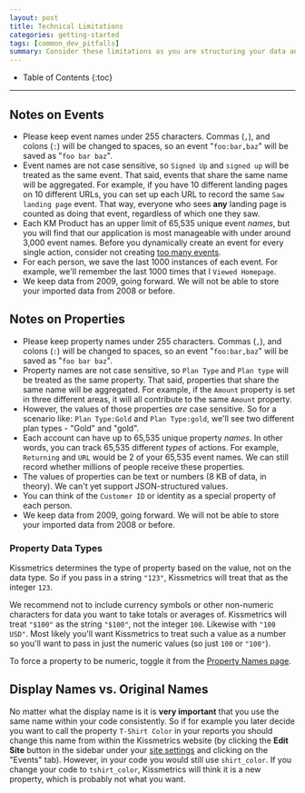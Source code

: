```yaml
---
layout: post
title: Technical Limitations
categories: getting-started
tags: [common_dev_pitfalls]
summary: Consider these limitations as you are structuring your data and naming events and properties.
---
```

* Table of Contents
{:toc}
* * *

## Notes on Events

* Please keep event names under 255 characters. Commas (`,`), and colons (`:`) will be changed to spaces, so an event "`foo:bar,baz`" will be saved as "`foo bar baz`".
* Event names are not case sensitive, so `Signed Up` and `signed up` will be treated as the same event. That said, events that share the same name will be aggregated. For example, if you have 10 different landing pages on 10 different URLs, you can set up each URL to record the same `Saw landing page` event. That way, everyone who sees **any** landing page is counted as doing that event, regardless of which one they saw.
* Each KM Product has an upper limit of 65,535 unique event *names*, but you will find that our application is most manageable with under around 3,000 event names. Before you dynamically create an event for every single action, consider not creating [too many events][too-many-events].
* For each person, we save the last 1000 instances of each event. For example, we'll remember the last 1000 times that I `Viewed Homepage`.
* We keep data from 2009, going forward. We will not be able to store your imported data from 2008 or before.

## Notes on Properties

* Please keep property names under 255 characters. Commas (`,`), and colons (`:`) will be changed to spaces, so an event "`foo:bar,baz`" will be saved as "`foo bar baz`".
* Property names are not case sensitive, so `Plan Type` and `Plan type` will be treated as the same property. That said, properties that share the same name will be aggregated. For example, if the `Amount` property is set in three different areas, it will all contribute to the same `Amount` property.
* However, the values of those properties *are* case sensitive. So for a scenario like: `Plan Type:Gold` and `Plan Type:gold`, we'll see two different plan types - "Gold" and "gold".
* Each account can have up to 65,535 unique property *names*. In other words, you can track 65,535 different *types* of actions. For example, `Returning` and `URL` would be 2 of your 65,535 event names. We can still record whether millions of people receive these properties.
* The values of properties can be text or numbers (8 KB of data, in theory). We can't yet support JSON-structured values.
* You can think of the `Customer ID` or identity as a special property of each person.
* We keep data from 2009, going forward. We will not be able to store your imported data from 2008 or before.


### Property Data Types

Kissmetrics determines the type of property based on the value, not on the data type. So if you pass in a string `"123"`, Kissmetrics will treat that as the integer `123`.

We recommend not to include currency symbols or other non-numeric characters for data you want to take totals or averages of. Kissmetrics will treat `"$100"` as the string `"$100"`, not the integer `100`. Likewise with `"100 USD"`. Most likely you'll want Kissmetrics to treat such a value as a number so you'll want to pass in just the numeric values (so just `100` or `"100"`).

To force a property to be numeric, toggle it from the [Property Names page][data-type].



## Display Names vs. Original Names

No matter what the display name is it is **very important** that you use the same name within your code consistently. So if for example you later decide you want to call the property `T-Shirt Color` in your reports you should change this name from within the Kissmetrics website (by clicking the **Edit Site** button in the sidebar under your [site settings][site-settings] and clicking on the "Events" tab). However, in your code you would still use `shirt_color`. If you change your code to `tshirt_color`, Kissmetrics will think it is a new property, which is probably not what you want.

[too-many-events]: /troubleshooting/too-many-event-names
[data-type]: https://app.kissmetrics.com/product.edit
[site-settings]: https://app.kissmetrics.com/settings
